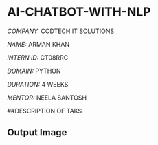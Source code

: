 # AI-CHATBOT-WITH-NLP


_COMPANY:_ CODTECH IT SOLUTIONS

_NAME:_ ARMAN KHAN

_INTERN ID:_ CT08RRC

_DOMAIN:_ PYTHON 

_DURATION:_ 4 WEEKS

_MENTOR:_  NEELA SANTOSH

##DESCRIPTION OF TAKS

## Output Image

